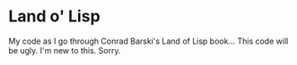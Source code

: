 # Land o' Lisp
My code as I go through Conrad Barski's Land of Lisp book…
This code will be ugly. I'm new to this. Sorry.
